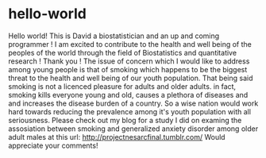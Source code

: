 hello-world
===========

Hello world! This is David a biostatistician and an up and coming programmer ! I am excited to contribute to the health and well being of the peoples of the world through the field of Biostatistics and quantitative research ! Thank you ! 
The issue of concern which I would like to address among young people is that of smoking which happens to be the biggest threat to the health and well being of our youth population.  That being said smoking is not a licenced pleasure for adults and older adults. in fact, smoking kills everyone young and old, causes a plethora of diseases and and increases the disease burden of a country. So a wise nation would work hard towards reducing the prevalence among it's youth population with all seriousness.
Please check out my blog for a study I did on examing the assosiation between smoking and generalized anxiety disorder among older adult males at this url: http://projectnesarcfinal.tumblr.com/
Would appreciate your comments!

